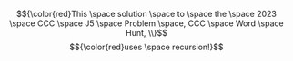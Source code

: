 $${\color{red}This \space solution \space to \space the \space 2023 \space CCC \space J5 \space Problem \space, CCC \space Word \space Hunt, \\}$$ 
$${\color{red}uses \space recursion!}$$
